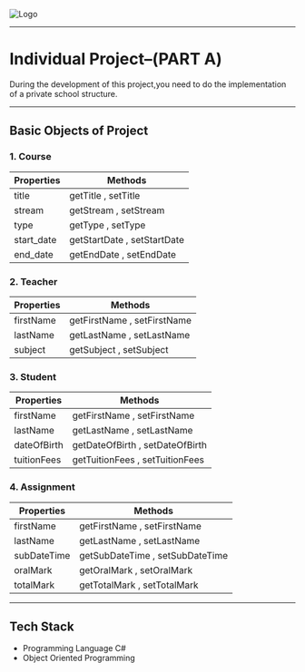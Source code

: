 

![Logo](https://github.com/zafeirisdimi/IndividualProjectPartA/blob/15f76790be4b3eaa37ab7d2b12f3cbdd6a340034/individualProjectPartAlogo.png)

------------------------------------------------------------------------------------------
# Individual Project–(PART A)

During the development of this project,you need to do 
the implementation of a private school structure.

----------------------------------------------------------
## Basic Objects of Project

### 1. Course

| Properties        | Methods                                                                |
| ----------------- | ------------------------------------------------------------------ |
| title | getTitle , setTitle |
| stream | getStream , setStream |
| type | getType , setType |
| start_date | getStartDate , setStartDate |
| end_date | getEndDate , setEndDate|

### 2. Teacher

| Properties        | Methods                                                                |
| ----------------- | ------------------------------------------------------------------ |
| firstName | getFirstName , setFirstName |
| lastName | getLastName , setLastName |
| subject | getSubject  , setSubject |

### 3. Student

| Properties        | Methods                                                                |
| ----------------- | ------------------------------------------------------------------ |
| firstName | getFirstName , setFirstName |
| lastName | getLastName , setLastName |
| dateOfBirth | getDateOfBirth  , setDateOfBirth  |
| tuitionFees | getTuitionFees  , setTuitionFees  |


### 4. Assignment

| Properties        | Methods                                                                |
| ----------------- | ------------------------------------------------------------------ |
| firstName | getFirstName , setFirstName |
| lastName | getLastName , setLastName |
| subDateTime | getSubDateTime  , setSubDateTime  |
| oralMark | getOralMark  , setOralMark  |
| totalMark | getTotalMark  , setTotalMark  |

----------------------------------------------------------

## Tech Stack

- Programming Language C#
- Object Oriented Programming



